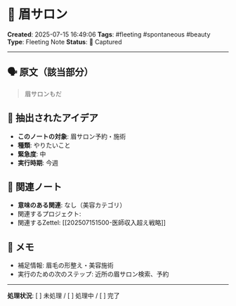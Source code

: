 # 💭 眉サロン

**Created**: 2025-07-15 16:49:06
**Tags**: #fleeting #spontaneous #beauty
**Type**: Fleeting Note
**Status**: 📝 Captured

---

## 🗣️ 原文（該当部分）
> 眉サロンもだ

## 🎯 抽出されたアイデア
- **このノートの対象**: 眉サロン予約・施術
- **種類**: やりたいこと
- **緊急度**: 中
- **実行時期**: 今週

## 🔗 関連ノート
- **意味のある関連**: なし（美容カテゴリ）
- 関連するプロジェクト: 
- 関連するZettel: [[202507151500-医師収入超え戦略]]

## 📝 メモ
- 補足情報: 眉毛の形整え・美容施術
- 実行のための次のステップ: 近所の眉サロン検索、予約

---

**処理状況**: [ ] 未処理 / [ ] 処理中 / [ ] 完了